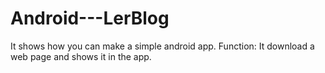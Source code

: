 # Android---LerBlog
It shows how you can make a simple android app. Function: It download a web page and shows it in the app.
